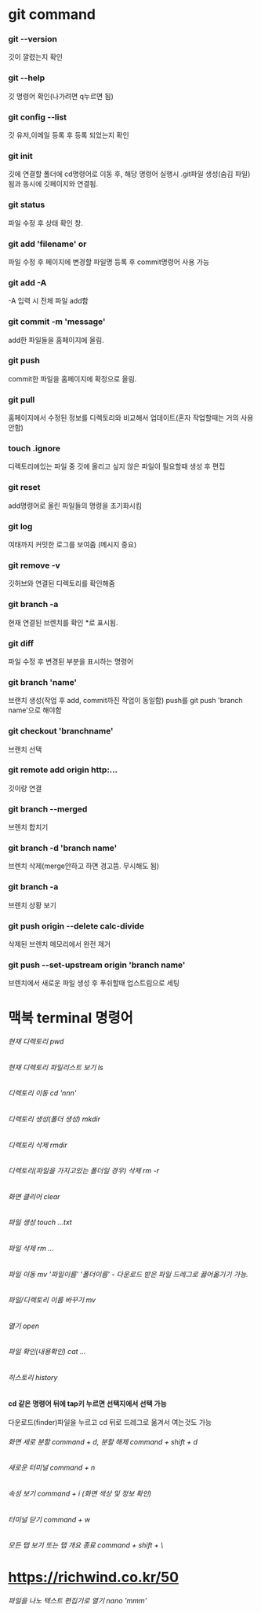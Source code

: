 
# git command
### git --version
깃이 깔렸는지 확인
### git --help
깃 명령어 확인(나가려면 q누르면 됨) 
### git config --list
깃 유저,이메일 등록 후 등록 되었는지 확인
### git init
깃에 연결할 폴더에 cd명령어로 이동 후, 해당 명령어 실행시 .git파일 생성(숨김 파일)됨과 동시에 깃페이지와 연결됨.
### git status
파일 수정 후 상태 확인 창.
### git add 'filename' or 
파일 수정 후 페이지에 변경할 파일명 등록 후 commit명령어 사용 가능
### git add -A
-A 입력 시 전체 파일 add함
### git commit -m 'message'
add한 파일들을 홈페이지에 올림.
### git push
commit한 파일을 홈페이지에 확정으로 올림.
### git pull
홈페이지에서 수정된 정보를 디렉토리와 비교해서 업데이트(혼자 작업할때는 거의 사용 안함)
### touch .ignore
디렉토리에있는 파일 중 깃에 올리고 싶지 않은 파일이 필요할때 생성 후 편집
### git reset
add명령어로 올린 파일들의 명령을 초기화시킴
### git log
여태까지 커밋한 로그를 보여줌 (메시지 중요)
### git remove -v
깃허브와 연결된 디렉토리를 확인해줌
### git branch -a
현재 연결된 브렌치를 확인 *로 표시됨.
### git diff
파일 수정 후 변경된 부분을 표시하는 명령어
### git branch 'name'
브랜치 생성(작업 후 add, commit까진 작업이 동일함) push를 git push 'branch name'으로 해야함
### git checkout 'branchname'
브랜치 선택
### git remote add origin http:...
깃이랑 연결
### git branch --merged 
브렌치 합치기 
### git branch -d 'branch name'
브렌치 삭제(merge안하고 하면 경고뜸. 무시해도 됨)
### git branch -a
브렌치 상황 보기
### git push origin --delete calc-divide
삭제된 브렌치 메모리에서 완전 제거
### git push --set-upstream origin 'branch name'
브렌치에서 새로운 파일 생성 후 푸쉬할때 업스트림으로 세팅


# 맥북 terminal 명령어
###### 현재 디렉토리 pwd
###### 현재 디렉토리 파일리스트 보기 ls
###### 디렉토리 이동 cd 'nnn'
###### 디렉토리 생성(폴더 생성) mkdir
###### 디렉토리 삭제 rmdir
###### 디렉토리(파일을 가지고있는 폴더일 경우) 삭제 rm -r
###### 화면 클리어 clear
###### 파일 생성 touch ...txt
###### 파일 삭제 rm ...
###### 파일 이동 mv '파일이름' '폴더이름' - 다운로드 받은 파일 드레그로 끓어옮기기 가능.
###### 파일/디렉토리 이름 바꾸기 mv
###### 열기 open
###### 파일 확인(내용확인) cat ...
###### 히스토리 history
#### cd 같은 명령어 뒤에 tap키 누르면 선택지에서 선택 가능
다운로드(finder)파일을 누르고 cd 뒤로 드레그로 옮겨서 여는것도 가능
###### 화면 세로 분할 command + d, 분할 해제 command + shift + d
###### 새로운 터미널 command + n
###### 속성 보기 command + i (화면 색상 및 정보 확인)
###### 터미널 닫기 command + w
###### 모든 탭 보기 또는 탭 개요 종료 command + shift + \
# https://richwind.co.kr/50
###### 파일을 나노 텍스트 편집기로 열기 nano 'mmm'

